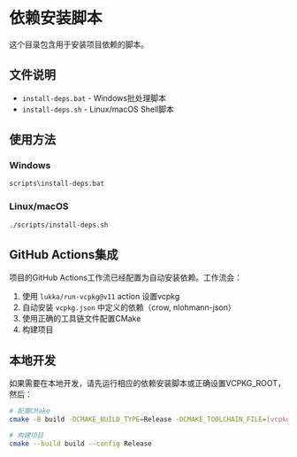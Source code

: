 # 依赖安装脚本

这个目录包含用于安装项目依赖的脚本。

## 文件说明

- `install-deps.bat` - Windows批处理脚本
- `install-deps.sh` - Linux/macOS Shell脚本

## 使用方法

### Windows
```cmd
scripts\install-deps.bat
```

### Linux/macOS
```bash
./scripts/install-deps.sh
```

## GitHub Actions集成

项目的GitHub Actions工作流已经配置为自动安装依赖。工作流会：

1. 使用 `lukka/run-vcpkg@v11` action 设置vcpkg
2. 自动安装 `vcpkg.json` 中定义的依赖（crow, nlohmann-json）
3. 使用正确的工具链文件配置CMake
4. 构建项目

## 本地开发

如果需要在本地开发，请先运行相应的依赖安装脚本或正确设置VCPKG_ROOT，然后：

```bash
# 配置CMake
cmake -B build -DCMAKE_BUILD_TYPE=Release -DCMAKE_TOOLCHAIN_FILE=[vcpkg路径]/scripts/buildsystems/vcpkg.cmake

# 构建项目
cmake --build build --config Release
```
